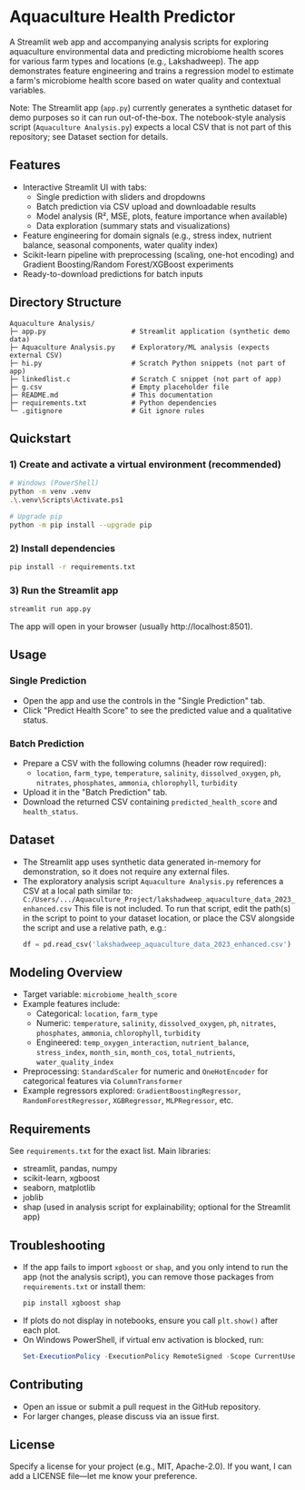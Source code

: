 # Aquaculture Health Predictor

A Streamlit web app and accompanying analysis scripts for exploring aquaculture environmental data and predicting microbiome health scores for various farm types and locations (e.g., Lakshadweep). The app demonstrates feature engineering and trains a regression model to estimate a farm's microbiome health score based on water quality and contextual variables.

Note: The Streamlit app (`app.py`) currently generates a synthetic dataset for demo purposes so it can run out-of-the-box. The notebook-style analysis script (`Aquaculture Analysis.py`) expects a local CSV that is not part of this repository; see Dataset section for details.

## Features
- Interactive Streamlit UI with tabs:
  - Single prediction with sliders and dropdowns
  - Batch prediction via CSV upload and downloadable results
  - Model analysis (R², MSE, plots, feature importance when available)
  - Data exploration (summary stats and visualizations)
- Feature engineering for domain signals (e.g., stress index, nutrient balance, seasonal components, water quality index)
- Scikit-learn pipeline with preprocessing (scaling, one-hot encoding) and Gradient Boosting/Random Forest/XGBoost experiments
- Ready-to-download predictions for batch inputs

## Directory Structure
```
Aquaculture Analysis/
├─ app.py                     # Streamlit application (synthetic demo data)
├─ Aquaculture Analysis.py    # Exploratory/ML analysis (expects external CSV)
├─ hi.py                      # Scratch Python snippets (not part of app)
├─ linkedlist.c               # Scratch C snippet (not part of app)
├─ g.csv                      # Empty placeholder file
├─ README.md                  # This documentation
├─ requirements.txt           # Python dependencies
└─ .gitignore                 # Git ignore rules
```

## Quickstart
### 1) Create and activate a virtual environment (recommended)
```bash
# Windows (PowerShell)
python -m venv .venv
.\.venv\Scripts\Activate.ps1

# Upgrade pip
python -m pip install --upgrade pip
```

### 2) Install dependencies
```bash
pip install -r requirements.txt
```

### 3) Run the Streamlit app
```bash
streamlit run app.py
```
The app will open in your browser (usually http://localhost:8501).

## Usage
### Single Prediction
- Open the app and use the controls in the "Single Prediction" tab.
- Click "Predict Health Score" to see the predicted value and a qualitative status.

### Batch Prediction
- Prepare a CSV with the following columns (header row required):
  - `location`, `farm_type`, `temperature`, `salinity`, `dissolved_oxygen`, `ph`, `nitrates`, `phosphates`, `ammonia`, `chlorophyll`, `turbidity`
- Upload it in the "Batch Prediction" tab.
- Download the returned CSV containing `predicted_health_score` and `health_status`.

## Dataset
- The Streamlit app uses synthetic data generated in-memory for demonstration, so it does not require any external files.
- The exploratory analysis script `Aquaculture Analysis.py` references a CSV at a local path similar to:
  `C:/Users/.../Aquaculture_Project/lakshadweep_aquaculture_data_2023_enhanced.csv`
  This file is not included. To run that script, edit the path(s) in the script to point to your dataset location, or place the CSV alongside the script and use a relative path, e.g.:
  ```python
  df = pd.read_csv('lakshadweep_aquaculture_data_2023_enhanced.csv')
  ```

## Modeling Overview
- Target variable: `microbiome_health_score`
- Example features include:
  - Categorical: `location`, `farm_type`
  - Numeric: `temperature`, `salinity`, `dissolved_oxygen`, `ph`, `nitrates`, `phosphates`, `ammonia`, `chlorophyll`, `turbidity`
  - Engineered: `temp_oxygen_interaction`, `nutrient_balance`, `stress_index`, `month_sin`, `month_cos`, `total_nutrients`, `water_quality_index`
- Preprocessing: `StandardScaler` for numeric and `OneHotEncoder` for categorical features via `ColumnTransformer`
- Example regressors explored: `GradientBoostingRegressor`, `RandomForestRegressor`, `XGBRegressor`, `MLPRegressor`, etc.

## Requirements
See `requirements.txt` for the exact list. Main libraries:
- streamlit, pandas, numpy
- scikit-learn, xgboost
- seaborn, matplotlib
- joblib
- shap (used in analysis script for explainability; optional for the Streamlit app)

## Troubleshooting
- If the app fails to import `xgboost` or `shap`, and you only intend to run the app (not the analysis script), you can remove those packages from `requirements.txt` or install them:
  ```bash
  pip install xgboost shap
  ```
- If plots do not display in notebooks, ensure you call `plt.show()` after each plot.
- On Windows PowerShell, if virtual env activation is blocked, run:
  ```powershell
  Set-ExecutionPolicy -ExecutionPolicy RemoteSigned -Scope CurrentUser
  ```

## Contributing
- Open an issue or submit a pull request in the GitHub repository.
- For larger changes, please discuss via an issue first.

## License
Specify a license for your project (e.g., MIT, Apache-2.0). If you want, I can add a LICENSE file—let me know your preference.
